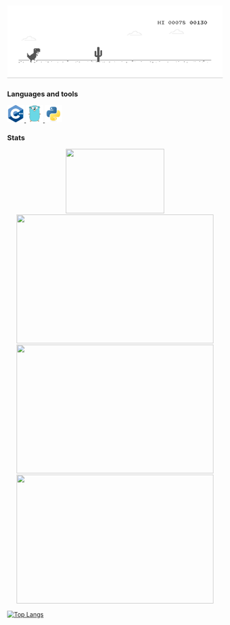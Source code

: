 <!-- ### 領域展延... -->

<p align="center">
  <!-- <img width="460" height="300" src="https://github.com/mellgit/mellgit/blob/main/assets/sukuna.gif"> -->
  <img  src="https://github.com/mellgit/mellgit/blob/main/assets/dino.gif">
</p>

<!-- ## I'm Software Engineer -->

### Languages and tools

<!-- ![Python](https://img.shields.io/badge/-Python-2D283E?style=for-the-badge&logo=python) -->
<!-- ![Go](https://img.shields.io/badge/-Golang-2D283E?style=for-the-badge&logo=go) -->
<!-- ![C++](https://img.shields.io/badge/-C++-2D283E?style=for-the-badge&logo=C%2b%2b) -->

<!-- <h3 align="left">Languages and Tools:</h3> -->
<p align="left"> <a href="https://www.w3schools.com/cpp/" target="_blank" rel="noreferrer"> <img src="https://raw.githubusercontent.com/devicons/devicon/master/icons/cplusplus/cplusplus-original.svg" alt="cplusplus" width="40" height="40"/> </a> 
<a href="https://golang.org" target="_blank" rel="noreferrer"> <img src="https://raw.githubusercontent.com/devicons/devicon/master/icons/go/go-original.svg" alt="go" width="40" height="40"/> </a> 
<a href="https://www.python.org" target="_blank" rel="noreferrer"> <img src="https://raw.githubusercontent.com/devicons/devicon/master/icons/python/python-original.svg" alt="python" width="40" height="40"/> </a> </p>

### Stats

<!-- <p align="center"> -->
<!--   <img width="460" height="300" src="https://github.r2v.ch/codewars?user=mellgit&theme=gradient_purple_dark_by_level&hide_clan=true&top_languages=true"> -->
<!--   <img width="460" height="300" src="https://leetcard.jacoblin.cool/mellgit?animation=true"> -->
<!--   <img width="460" height="300" src="https://github-readme-stats.vercel.app/api?username=mellgit&show_icons=true"> -->
<!-- </p> -->

<div align="center">
  <img width="230" height="150" src="https://github.r2v.ch/codewars?user=mellgit&theme=gradient_purple_dark_by_level&hide_clan=true&top_languages=true">
  <img width="460" height="300" src="https://leetcard.jacoblin.cool/mellgit?animation=true">
  <img width="460" height="300" src="https://github-readme-stats.vercel.app/api?username=mellgit&show_icons=true">
  <img width="460" height="300" src="https://github-readme-stats.vercel.app/api/top-langs/?username=mellgit">
</div>

<!-- <p align="center"> -->
<!--   <img width="460" height="300" src="https://github.r2v.ch/codewars?user=mellgit&theme=gradient_purple_dark_by_level&hide_clan=true&top_languages=true"> -->
<!--   <img width="460" height="300" src="https://leetcard.jacoblin.cool/mellgit?animation=true"> -->
<!--   <img width="460" height="300" src="https://github-readme-stats.vercel.app/api?username=mellgit&show_icons=true"> -->
<!-- </p> -->

[![Top Langs](https://github-readme-stats.vercel.app/api/top-langs/?username=mellgit)](https://github.com/anuraghazra/github-readme-stats)
